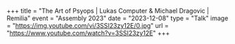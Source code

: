 +++
title = "The Art of Psyops | Lukas Computer & Michael Dragovic | Remilia"
event = "Assembly 2023"
date = "2023-12-08"
type = "Talk"
image = "https://img.youtube.com/vi/3SSI23zy12E/0.jpg"
url = "https://www.youtube.com/watch?v=3SSI23zy12E"
+++